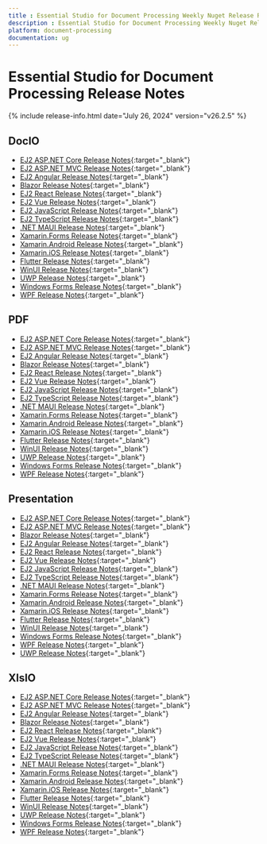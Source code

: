 ```yaml
---
title : Essential Studio for Document Processing Weekly Nuget Release Release Notes  
description : Essential Studio for Document Processing Weekly Nuget Release Release Notes  
platform: document-processing
documentation: ug
---
```


# Essential Studio for Document Processing  Release Notes  

{% include release-info.html date="July 26, 2024" version="v26.2.5" %} 

## DocIO

* [EJ2 ASP.NET Core Release Notes](https://ej2.syncfusion.com/aspnetcore/documentation/release-notes/26.2.5#docio){:target="_blank"}
* [EJ2 ASP.NET MVC Release Notes](https://ej2.syncfusion.com/aspnetmvc/documentation/release-notes/26.2.5#docio){:target="_blank"}
* [EJ2 Angular Release Notes](https://ej2.syncfusion.com/angular/documentation/release-notes/26.2.5#docio){:target="_blank"}
* [Blazor Release Notes](https://blazor.syncfusion.com/documentation/release-notes/26.2.5#docio){:target="_blank"}
* [EJ2 React Release Notes](https://ej2.syncfusion.com/react/documentation/release-notes/26.2.5#docio){:target="_blank"}
* [EJ2 Vue  Release Notes](https://ej2.syncfusion.com/vue/documentation/release-notes/26.2.5#docio){:target="_blank"}
* [EJ2 JavaScript Release Notes](https://ej2.syncfusion.com/javascript/documentation/release-notes/26.2.5#docio){:target="_blank"}
* [EJ2 TypeScript Release Notes](https://ej2.syncfusion.com/documentation/release-notes/26.2.5#docio){:target="_blank"}
* [.NET MAUI Release Notes](/maui/release-notes/v26.2.5#docio){:target="_blank"}
* [Xamarin.Forms Release Notes](/xamarin/release-notes/v26.2.5#docio){:target="_blank"}
* [Xamarin.Android Release Notes](/xamarin-android/release-notes/v26.2.5#docio){:target="_blank"}
* [Xamarin.iOS Release Notes](/xamarin-ios/release-notes/v26.2.5#docio){:target="_blank"}
* [Flutter Release Notes](/flutter/release-notes/v26.2.5#docio){:target="_blank"}
* [WinUI Release Notes](/winui/release-notes/v26.2.5#docio){:target="_blank"}
* [UWP Release Notes](/uwp/release-notes/v26.2.5#docio){:target="_blank"}
* [Windows Forms Release Notes](/windowsforms/release-notes/v26.2.5#docio){:target="_blank"}
* [WPF Release Notes](/wpf/release-notes/v26.2.5#docio){:target="_blank"}



## PDF

* [EJ2 ASP.NET Core Release Notes](https://ej2.syncfusion.com/aspnetcore/documentation/release-notes/26.2.5#pdf){:target="_blank"}
* [EJ2 ASP.NET MVC Release Notes](https://ej2.syncfusion.com/aspnetmvc/documentation/release-notes/26.2.5#pdf){:target="_blank"}
* [EJ2 Angular Release Notes](https://ej2.syncfusion.com/angular/documentation/release-notes/26.2.5#pdf){:target="_blank"}
* [Blazor Release Notes](https://blazor.syncfusion.com/documentation/release-notes/26.2.5#pdf){:target="_blank"}
* [EJ2 React Release Notes](https://ej2.syncfusion.com/react/documentation/release-notes/26.2.5#pdf){:target="_blank"}
* [EJ2 Vue  Release Notes](https://ej2.syncfusion.com/vue/documentation/release-notes/26.2.5#pdf){:target="_blank"}
* [EJ2 JavaScript Release Notes](https://ej2.syncfusion.com/javascript/documentation/release-notes/26.2.5#pdf){:target="_blank"}
* [EJ2 TypeScript Release Notes](https://ej2.syncfusion.com/documentation/release-notes/26.2.5#pdf){:target="_blank"}
* [.NET MAUI Release Notes](/maui/release-notes/v26.2.5#pdf){:target="_blank"}
* [Xamarin.Forms Release Notes](/xamarin/release-notes/v26.2.5#pdf){:target="_blank"}
* [Xamarin.Android Release Notes](/xamarin-android/release-notes/v26.2.5#pdf){:target="_blank"}
* [Xamarin.iOS Release Notes](/xamarin-ios/release-notes/v26.2.5#pdf){:target="_blank"}
* [Flutter Release Notes](/flutter/release-notes/v26.2.5#pdf){:target="_blank"}
* [WinUI Release Notes](/winui/release-notes/v26.2.5#pdf){:target="_blank"}
* [UWP Release Notes](/uwp/release-notes/v26.2.5#pdf){:target="_blank"}
* [Windows Forms Release Notes](/windowsforms/release-notes/v26.2.5#pdf){:target="_blank"}
* [WPF Release Notes](/wpf/release-notes/v26.2.5#pdf){:target="_blank"}


## Presentation

* [EJ2 ASP.NET Core Release Notes](https://ej2.syncfusion.com/aspnetcore/documentation/release-notes/26.2.5#presentation){:target="_blank"}
* [EJ2 ASP.NET MVC Release Notes](https://ej2.syncfusion.com/aspnetmvc/documentation/release-notes/26.2.5#presentation){:target="_blank"}
* [Blazor Release Notes](https://blazor.syncfusion.com/documentation/release-notes/26.2.5#presentation){:target="_blank"}
* [EJ2 Angular Release Notes](https://ej2.syncfusion.com/angular/documentation/release-notes/26.2.5#presentation){:target="_blank"}
* [EJ2 React Release Notes](https://ej2.syncfusion.com/react/documentation/release-notes/26.2.5#presentation){:target="_blank"}
* [EJ2 Vue  Release Notes](https://ej2.syncfusion.com/vue/documentation/release-notes/26.2.5#presentation){:target="_blank"}
* [EJ2 JavaScript Release Notes](https://ej2.syncfusion.com/javascript/documentation/release-notes/26.2.5#presentation){:target="_blank"}
* [EJ2 TypeScript Release Notes](https://ej2.syncfusion.com/documentation/release-notes/26.2.5#presentation){:target="_blank"}
* [.NET MAUI Release Notes](/maui/release-notes/v26.2.5#presentation){:target="_blank"}
* [Xamarin.Forms Release Notes](/xamarin/release-notes/v26.2.5#presentation){:target="_blank"}
* [Xamarin.Android Release Notes](/xamarin-android/release-notes/v26.2.5#presentation){:target="_blank"}
* [Xamarin.iOS Release Notes](/xamarin-ios/release-notes/v26.2.5#presentation){:target="_blank"}
* [Flutter Release Notes](/flutter/release-notes/v26.2.5#presentation){:target="_blank"}
* [WinUI Release Notes](/winui/release-notes/v26.2.5#presentation){:target="_blank"}
* [Windows Forms Release Notes](/windowsforms/release-notes/v26.2.5#presentation){:target="_blank"}
* [WPF Release Notes](/wpf/release-notes/v26.2.5#presentation){:target="_blank"}
* [UWP Release Notes](/uwp/release-notes/v26.2.5#presentation){:target="_blank"}



## XlsIO

* [EJ2 ASP.NET Core Release Notes](https://ej2.syncfusion.com/aspnetcore/documentation/release-notes/26.2.5#xlsio){:target="_blank"}
* [EJ2 ASP.NET MVC Release Notes](https://ej2.syncfusion.com/aspnetmvc/documentation/release-notes/26.2.5#xlsio){:target="_blank"}
* [EJ2 Angular Release Notes](https://ej2.syncfusion.com/angular/documentation/release-notes/26.2.5#xlsio){:target="_blank"}
* [Blazor Release Notes](https://blazor.syncfusion.com/documentation/release-notes/26.2.5#xlsio){:target="_blank"}
* [EJ2 React Release Notes](https://ej2.syncfusion.com/react/documentation/release-notes/26.2.5#xlsio){:target="_blank"}
* [EJ2 Vue  Release Notes](https://ej2.syncfusion.com/vue/documentation/release-notes/26.2.5#xlsio){:target="_blank"}
* [EJ2 JavaScript Release Notes](https://ej2.syncfusion.com/javascript/documentation/release-notes/26.2.5#xlsio){:target="_blank"}
* [EJ2 TypeScript Release Notes](https://ej2.syncfusion.com/documentation/release-notes/26.2.5#xlsio){:target="_blank"}
* [.NET MAUI Release Notes](/maui/release-notes/v26.2.5#xlsio){:target="_blank"}
* [Xamarin.Forms Release Notes](/xamarin/release-notes/v26.2.5#xlsio){:target="_blank"}
* [Xamarin.Android Release Notes](/xamarin-android/release-notes/v26.2.5#xlsio){:target="_blank"}
* [Xamarin.iOS Release Notes](/xamarin-ios/release-notes/v26.2.5#xlsio){:target="_blank"}
* [Flutter Release Notes](/flutter/release-notes/v26.2.5#xlsio){:target="_blank"}
* [WinUI Release Notes](/winui/release-notes/v26.2.5#xlsio){:target="_blank"}
* [UWP Release Notes](/uwp/release-notes/v26.2.5#xlsio){:target="_blank"}
* [Windows Forms Release Notes](/windowsforms/release-notes/v26.2.5#xlsio){:target="_blank"}
* [WPF Release Notes](/wpf/release-notes/v26.2.5#xlsio){:target="_blank"}



